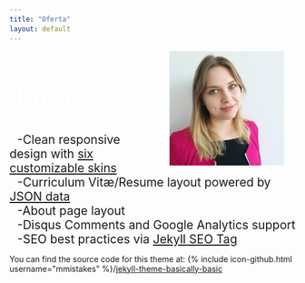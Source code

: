 ```yaml
---
title: "Oferta"
layout: default
---
```



[<img src='ciastka.jpg' id="logo" align="right" height="40%" width="40%" hspace="20"/>](http://whyr.pl/foundation/)<br/>

<br/>
&nbsp;&nbsp; <span style="color:#fff; font-family: 'Bebas Neue'; font-size: 4em;">Oferta</span>
<br/>
<br/>

&nbsp;&nbsp;<span style="font-size: 1.5em"> -Clean responsive design with [six customizable skins](#skin)</span><br/>
&nbsp;&nbsp;<span style="font-size: 1.5em"> -Curriculum Vitæ/Resume layout powered by [JSON data](http://registry.jsonresume.org/)</span><br/>
&nbsp;&nbsp;<span style="font-size: 1.5em"> -About page layout</span><br/>
&nbsp;&nbsp;<span style="font-size: 1.5em"> -Disqus Comments and Google Analytics support</span><br/>
&nbsp;&nbsp;<span style="font-size: 1.5em"> -SEO best practices via [Jekyll SEO Tag](https://github.com/jekyll/jekyll-seo-tag/)</span><br/>




You can find the source code for this theme at: {% include icon-github.html username="mmistakes" %}/[jekyll-theme-basically-basic](https://github.com/mmistakes/jekyll-theme-basically-basic)

